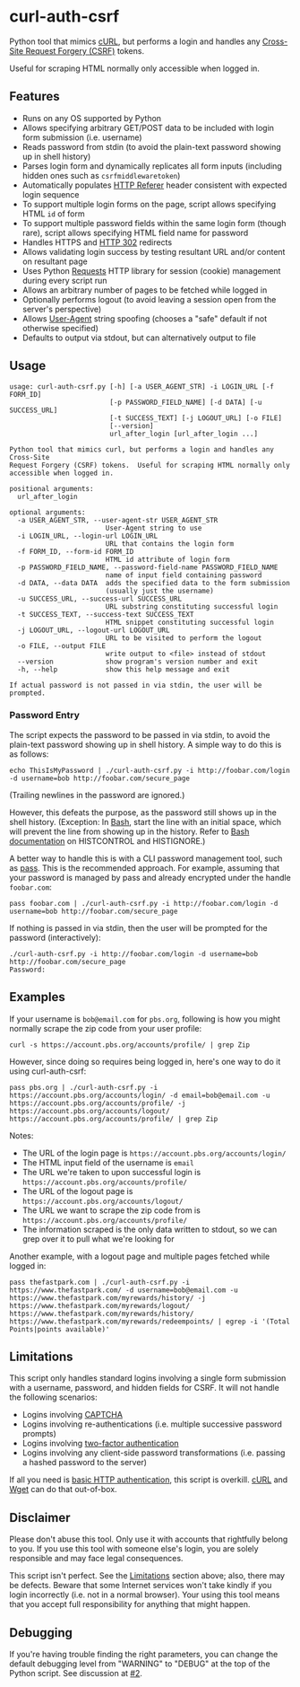 # curl-auth-csrf
Python tool that mimics [cURL](http://curl.haxx.se/), but performs a login and handles any [Cross-Site Request Forgery (CSRF)](https://en.wikipedia.org/wiki/Cross-site_request_forgery) tokens.

Useful for scraping HTML normally only accessible when logged in.

## Features

* Runs on any OS supported by Python
* Allows specifying arbitrary GET/POST data to be included with login form submission (i.e. username)
* Reads password from stdin (to avoid the plain-text password showing up in shell history)
* Parses login form and dynamically replicates all form inputs (including hidden ones such as `csrfmiddlewaretoken`)
* Automatically populates [HTTP Referer](https://en.wikipedia.org/wiki/HTTP_referer) header consistent with expected login sequence
* To support multiple login forms on the page, script allows specifying HTML `id` of form
* To support multiple password fields within the same login form (though rare), script allows specifying HTML field name for password
* Handles HTTPS and [HTTP 302](https://en.wikipedia.org/wiki/HTTP_302) redirects
* Allows validating login success by testing resultant URL and/or content on resultant page
* Uses Python [Requests](http://docs.python-requests.org/en/latest/) HTTP library for session (cookie) management during every script run
* Allows an arbitrary number of pages to be fetched while logged in
* Optionally performs logout (to avoid leaving a session open from the server's perspective)
* Allows [User-Agent](https://en.wikipedia.org/wiki/User_agent) string spoofing (chooses a "safe" default if not otherwise specified)
* Defaults to output via stdout, but can alternatively output to file

## Usage

```
usage: curl-auth-csrf.py [-h] [-a USER_AGENT_STR] -i LOGIN_URL [-f FORM_ID]
                         [-p PASSWORD_FIELD_NAME] [-d DATA] [-u SUCCESS_URL]
                         [-t SUCCESS_TEXT] [-j LOGOUT_URL] [-o FILE]
                         [--version]
                         url_after_login [url_after_login ...]

Python tool that mimics curl, but performs a login and handles any Cross-Site
Request Forgery (CSRF) tokens.  Useful for scraping HTML normally only
accessible when logged in.

positional arguments:
  url_after_login

optional arguments:
  -a USER_AGENT_STR, --user-agent-str USER_AGENT_STR
                        User-Agent string to use
  -i LOGIN_URL, --login-url LOGIN_URL
                        URL that contains the login form
  -f FORM_ID, --form-id FORM_ID
                        HTML id attribute of login form
  -p PASSWORD_FIELD_NAME, --password-field-name PASSWORD_FIELD_NAME
                        name of input field containing password
  -d DATA, --data DATA  adds the specified data to the form submission
                        (usually just the username)
  -u SUCCESS_URL, --success-url SUCCESS_URL
                        URL substring constituting successful login
  -t SUCCESS_TEXT, --success-text SUCCESS_TEXT
                        HTML snippet constituting successful login
  -j LOGOUT_URL, --logout-url LOGOUT_URL
                        URL to be visited to perform the logout
  -o FILE, --output FILE
                        write output to <file> instead of stdout
  --version             show program's version number and exit
  -h, --help            show this help message and exit

If actual password is not passed in via stdin, the user will be prompted.
```

### Password Entry

The script expects the password to be passed in via stdin, to avoid the plain-text password showing up in shell history.  A simple way to do this is as follows:

```
echo ThisIsMyPassword | ./curl-auth-csrf.py -i http://foobar.com/login -d username=bob http://foobar.com/secure_page
```

(Trailing newlines in the password are ignored.)

However, this defeats the purpose, as the password still shows up in the shell history.  (Exception: In [Bash](https://www.gnu.org/software/bash/), start the line with an initial space, which will prevent the line from showing up in the history.  Refer to [Bash documentation](https://www.gnu.org/software/bash/manual/html_node/Bash-Variables.html) on HISTCONTROL and HISTIGNORE.)

A better way to handle this is with a CLI password management tool, such as [pass](http://www.passwordstore.org/).  This is the recommended approach.  For example, assuming that your password is managed by pass and already encrypted under the handle `foobar.com`:

```
pass foobar.com | ./curl-auth-csrf.py -i http://foobar.com/login -d username=bob http://foobar.com/secure_page
```

If nothing is passed in via stdin, then the user will be prompted for the password (interactively):

```
./curl-auth-csrf.py -i http://foobar.com/login -d username=bob http://foobar.com/secure_page
Password: 
```

## Examples

If your username is `bob@email.com` for `pbs.org`, following is how you might normally scrape the zip code from your user profile:

```
curl -s https://account.pbs.org/accounts/profile/ | grep Zip
```

However, since doing so requires being logged in, here's one way to do it using curl-auth-csrf:

```
pass pbs.org | ./curl-auth-csrf.py -i https://account.pbs.org/accounts/login/ -d email=bob@email.com -u https://account.pbs.org/accounts/profile/ -j https://account.pbs.org/accounts/logout/ https://account.pbs.org/accounts/profile/ | grep Zip
```

Notes:

* The URL of the login page is `https://account.pbs.org/accounts/login/`
* The HTML input field of the username is `email`
* The URL we're taken to upon successful login is `https://account.pbs.org/accounts/profile/`
* The URL of the logout page is `https://account.pbs.org/accounts/logout/`
* The URL we want to scrape the zip code from is `https://account.pbs.org/accounts/profile/`
* The information scraped is the only data written to stdout, so we can grep over it to pull what we're looking for

Another example, with a logout page and multiple pages fetched while logged in:

```
pass thefastpark.com | ./curl-auth-csrf.py -i https://www.thefastpark.com/ -d username=bob@email.com -u https://www.thefastpark.com/myrewards/history/ -j https://www.thefastpark.com/myrewards/logout/ https://www.thefastpark.com/myrewards/history/ https://www.thefastpark.com/myrewards/redeempoints/ | egrep -i '(Total Points|points available)'
```

## Limitations

This script only handles standard logins involving a single form submission with a username, password, and hidden fields for CSRF.  It will not handle the following scenarios:

* Logins involving [CAPTCHA](https://en.wikipedia.org/wiki/CAPTCHA)
* Logins involving re-authentications (i.e. multiple successive password prompts)
* Logins involving [two-factor authentication](https://en.wikipedia.org/wiki/Two-factor_authentication)
* Logins involving any client-side password transformations (i.e. passing a hashed password to the server)

If all you need is [basic HTTP authentication](https://en.wikipedia.org/wiki/Basic_access_authentication), this script is overkill.  [cURL](http://curl.haxx.se/) and [Wget](https://www.gnu.org/software/wget/) can do that out-of-box.

## Disclaimer

Please don't abuse this tool.  Only use it with accounts that rightfully belong to you.  If you use this tool with someone else's login, you are solely responsible and may face legal consequences.

This script isn't perfect.  See the [Limitations](#limitations) section above; also, there may be defects.  Beware that some Internet services won't take kindly if you login incorrectly (i.e. not in a normal browser).  Your using this tool means that you accept full responsibility for anything that might happen.

## Debugging

If you're having trouble finding the right parameters, you can change the default debugging level from "WARNING" to "DEBUG" at the top of the Python script.  See discussion at [#2](https://github.com/JElchison/curl-auth-csrf/issues/2).
